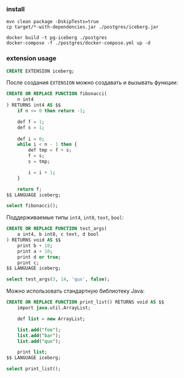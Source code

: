### install
```shell
mvn clean package -DskipTests=true
cp target/*-with-dependencies.jar ./postgres/iceberg.jar

docker build -t pg-iceberg ./postgres
docker-compose -f ./postgres/docker-compose.yml up -d
```

### extension usage
```sql
CREATE EXTENSION iceberg;
```
После создания `EXTENSION` можно создавать и вызывать функции: 
```sql
CREATE OR REPLACE FUNCTION fibonacci(
    n int4
) RETURNS int4 AS $$
    if n <= 0 then return -1;

    def f = 1;
    def s = 1;
                
    def i = 0;
    while i < n - 1 then {
        def tmp = f + s;
        f = s;
        s = tmp;

        i = i + 1;
    }

    return f;
$$ LANGUAGE iceberg;

select fibonacci();
```
Поддерживаемые типы `int4`, `int8`, `text`, `bool`:
```sql
CREATE OR REPLACE FUNCTION test_args(
    a int4, b int8, c text, d bool
) RETURNS void AS $$
    print b + 10;
    print a + 10;
    print d or true;
    print c;
$$ LANGUAGE iceberg;

select test_args(3, 14, 'qux', false);
```
Можно использовать стандартную библиотеку Java:
```sql
CREATE OR REPLACE FUNCTION print_list() RETURNS void AS $$
    import java.util.ArrayList;

    def list = new ArrayList;

    list.add("foo");
    list.add("bar");
    list.add("qux");

    print list;
$$ LANGUAGE iceberg;

select print_list();
```